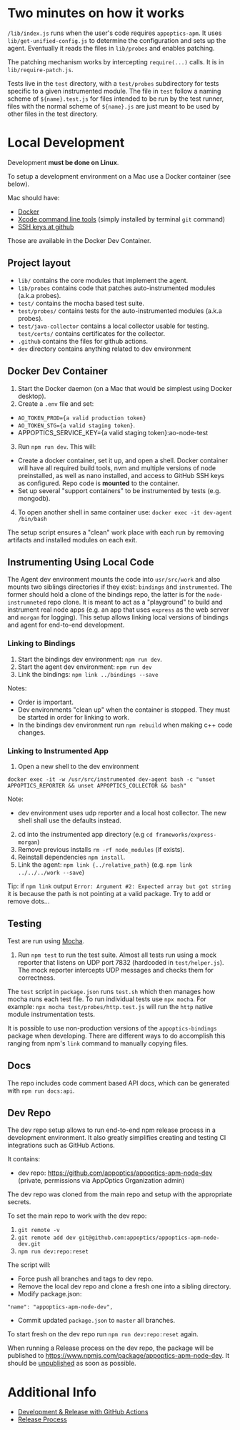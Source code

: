 # Two minutes on how it works

`/lib/index.js` runs when the user's code requires `appoptics-apm`. It uses
`lib/get-unified-config.js` to determine the configuration and sets up the
agent. Eventually it reads the files in `lib/probes` and enables patching.

The patching mechanism works by intercepting `require(...)` calls. It is in
`lib/require-patch.js`.

Tests live in the `test` directory, with a `test/probes` subdirectory for tests
specific to a given instrumented module. The file in `test` follow a naming
scheme of `${name}.test.js` for files intended to be run by the test runner,
files with the normal scheme of `${name}.js` are just meant to be used by other files
in the test directory.


# Local Development

Development **must be done on Linux**.

To setup a development environment on a Mac use a Docker container (see below).

Mac should have:
  * [Docker](https://docs.docker.com/docker-for-mac/install/)
  * [Xcode command line tools](https://developer.apple.com/download/more/?=command%20line%20tools) (simply installed by terminal `git` command)
  * [SSH keys at github](https://docs.github.com/en/github/authenticating-to-github/connecting-to-github-with-ssh/adding-a-new-ssh-key-to-your-github-account)

Those are available in the Docker Dev Container.


## Project layout

* `lib/` contains the core modules that implement the agent.
* `lib/probes` contains code that patches auto-instrumented modules (a.k.a probes).
* `test/` contains the mocha based test suite.
* `test/probes/` contains tests for the auto-instrumented modules (a.k.a probes).
* `test/java-collector` contains a local collector usable for testing. `test/certs/` contains certificates for the collector.
* `.github` contains the files for github actions.
* `dev` directory contains anything related to dev environment


## Docker Dev Container

1. Start the Docker daemon (on a Mac that would be simplest using Docker desktop).
2. Create a `.env` file and set: 
  - `AO_TOKEN_PROD={a valid production token}`
  - `AO_TOKEN_STG={a valid staging token}`.
  - APPOPTICS_SERVICE_KEY={a valid staging token}:ao-node-test

3. Run `npm run dev`. This will:
  - Create a docker container, set it up, and open a shell. Docker container will have all required build tools, nvm and multiple versions of node preinstalled, as well as nano installed, and access to GitHub SSH keys as configured. Repo code is **mounted** to the container.
  - Set up several "support containers" to be instrumented by tests (e.g. mongodb).

4. To open another shell in same container use: `docker exec -it dev-agent /bin/bash`

The setup script ensures a "clean" work place with each run by removing artifacts and installed modules on each exit.

## Instrumenting Using Local Code

The Agent dev environment mounts the code into `usr/src/work` and also mounts two siblings directories if they exist: `bindings` and `instrumented`.
The former should hold a clone of the bindings repo, the latter is for the `node-instrumneted` repo clone. It is meant to act as a "playground" to build and instrument real node apps (e.g. an app that uses `express` as the web server and `morgan` for logging). This setup allows linking local versions of bindings and agent for end-to-end development.

### Linking to Bindings

1. Start the bindings dev environment: `npm run dev`.
2. Start the agent dev environment: `npm run dev`
3. Link the bindings: `npm link ../bindings --save`

Notes: 
- Order is important.
- Dev environments "clean up" when the container is stopped. They must be started in order for linking to work.
- In the bindings dev environment run `npm rebuild` when making c++ code changes.

### Linking to Instrumented App

1. Open a new shell to the dev environment

`docker exec -it -w /usr/src/instrumented dev-agent bash -c "unset APPOPTICS_REPORTER && unset APPOPTICS_COLLECTOR && bash"`

Note:
- dev environment uses udp reporter and a local host collector. The new shell shall use the defaults instead.

2. cd into the instrumented app directory (e.g `cd frameworks/express-morgan`)
3. Remove previous installs `rm -rf node_modules` (if exists).
4. Reinstall dependencies `npm install`.
3. Link the agent: `npm link {../relative_path}` (e.g. `npm link ../../../work --save`)

Tip: if `npm link` output `Error: Argument #2: Expected array but got string` it is because the path is not pointing at a valid package. Try to add or remove dots...

## Testing

Test are run using [Mocha](https://github.com/mochajs/mocha).

1. Run `npm test` to run the test suite. Almost all tests run using a mock reporter that listens on UDP port 7832 (hardcoded in `test/helper.js`). The mock reporter intercepts UDP messages and checks them for correctness. 

The `test` script in `package.json` runs `test.sh` which then manages how mocha runs each test file. To run individual tests use `npx mocha`. For example: `npx mocha test/probes/http.test.js` will run the `http` native module instrumentation tests.

It is possible to use non-production versions of the `appoptics-bindings` package when developing. There
are different ways to do accomplish this ranging from npm's `link` command to manually copying files.


## Docs

The repo includes code comment based API docs, which can be generated with
`npm run docs:api`.


## Dev Repo

The dev repo setup allows to run end-to-end npm release process in a development environment.
It also greatly simplifies creating and testing CI integrations such as GitHub Actions.

It contains:
  - dev repo: https://github.com/appoptics/appoptics-apm-node-dev (private, permissions via AppOptics Organization admin)

The dev repo was cloned from the main repo and setup with the appropriate secrets.

To set the main repo to work with the dev repo:

1. `git remote -v`
2. `git remote add dev git@github.com:appoptics/appoptics-apm-node-dev.git`
3. `npm run dev:repo:reset`

The script will:
  - Force push all branches and tags to dev repo.
  - Remove the local dev repo and clone a fresh one into a sibling directory. 
  - Modify package.json:
  ```
  "name": "appoptics-apm-node-dev",
  ```
  - Commit updated `package.json` to `master` all branches.

To start fresh on the dev repo run `npm run dev:repo:reset` again.

When running a Release process on the dev repo, the package will be published to https://www.npmjs.com/package/appoptics-apm-node-dev. It should be [unpublished](https://docs.npmjs.com/unpublishing-packages-from-the-registry) as soon as possible.


# Additional Info

* [Development & Release with GitHub Actions ](./github-actions.md)
* [Release Process](./release-process.md)
